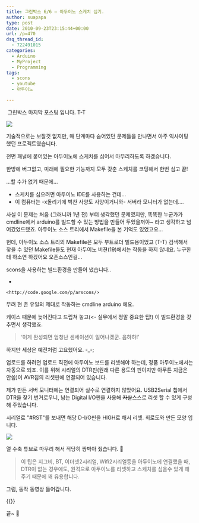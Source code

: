 ```yaml
---
title: 그린박스 6/6 – 아두이노 스케치 심기.
author: suapapa
type: post
date: 2010-09-23T23:15:44+00:00
url: /p=470
dsq_thread_id:
  - 722491015
categories:
  - Arduino
  - MyProject
  - Programming
tags:
  - scons
  - youtube
  - 아두이노

---
```

 그린박스 마지막 포스팅 입니다. T-T

![](https://homin.dev/asset/blog/image/gbox_fullshot.jpg)

기술적으로는 보잘것 없지만, 매 단계마다 숨어있던 문제들을 만나면서 아주 익사이팅 했던 프로젝트였습니다.

전면 패널에 붙어있는 아두이노에 스케치를 심어서 마무리하도록 하겠습니다.



한방에 버그없고, 미래에 필요한 기능까지 모두 갖춘 스케치를 코딩해서 한번 심고 끝!

&#8230;할 수가 없기 때문에&#8230;

  * 스케치를 심으려면 아두이노 IDE를 사용하는 건데&#8230;
  * 이 컴퓨터는 -x돌리기에 벅찬 사양도 사양이거니와- 서버라 모니터가 없는데&#8230;.

사실 이 문제는 처음 (그러니까 1년 전) 부터 생각했던 문제였지만, 똑똑한 누군가가 cmdline에서 arduino를 빌드할 수 있는 방법을 만들어 두었을꺼야~ 라고 생각하고 넘어갔었드랬죠. 아두이노 소스 트리에서 Makefile을 본 기억도 있었고요&#8230;

헌데, 아두이노 소스 트리의 Makefile은 모두 부트로더 빌드용이었고 (T-T) 검색해서 찾을 수 있던 Makefile들도 현재 아두이노 버젼(19)에서는 작동을 하지 않네요. 누구한테 하소연 하겠어요 오픈소스인걸&#8230;

scons을 사용하는 빌드환경을 만들어 냈습니다..

  * 
    
    <http://code.google.com/p/arscons/>


무려 현 존 유일의 제대로 작동하는 cmdline arduino 에요. 

케이스 때문에 늦어진다고 드립쳐 놓고(<- 실무에서 정말 중요한 팁!) 이 빌드환경을 갖추면서 생각했죠.

> &#8216;이게 완성되면 엄청난 센세이션이 일어나겠군. 음하하!&#8217;

하지만 세상은 예전처럼 고요했어요. -_-;

업로드를 하려면 업로드 직전에 아두이노 보드를 리셋해야 하는데, 정품 아두이노에서는 자동으로 되죠. 이를 위해 시리얼의 DTR핀(원래 다른 용도의 핀이지만 아무튼 지금은 안씀)이 AVR칩의 리셋핀에 연결되어 있습니다.

제가 만든 서버 모니터에는 연결되어 실수로 연결하지 않았어요. USB2Serial 칩에서 DTR을 찾기 번거로우니, 남는 Digital I/O핀을 사용해 <strike>자살</strike>스스로 리셋 할 수 있게 구성해 주었습니다.

시리얼로 "#RST"를 보내면 해당 D-I/O핀을 HIGH로 해서 리셋. 회로도와 만든 모양 입니다.




![](https://homin.dev/asset/blog/image/gbox_mon_rst_trigger.jpg)

열 수축 튜브로 마무리 해서 적당히 짱박아 줬습니다. 🙂

> 이 팁은 지그비, BT, 이더넷2시리얼, Wifi2시리얼등을 아두이노에 연결했을 때, DTR이 없는 경우에도, 원격으로 아두이노를 리셋하고 스케치를 심을수 있게 해 주기 때문에 꽤 유용합니다.

그럼, 동작 동영상 들어갑니다.


{{<youtube aQWgD6Ro_v8>}}

끝~ 🙂